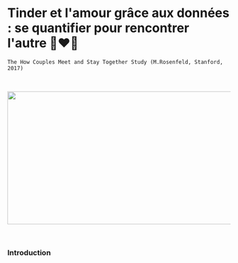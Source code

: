 # Tinder et l'amour grâce aux données : se quantifier pour rencontrer l'autre 📱❤️‍🔥  
```
The How Couples Meet and Stay Together Study (M.Rosenfeld, Stanford, 2017)
```
<br>
<p align="center">
<img src="https://user-images.githubusercontent.com/115630274/203495234-4c758b0f-f577-4a9d-aa5b-f2d9d8fcc9dc.jpeg" width="800" height="300">
</p>  
<br>

### Introduction

